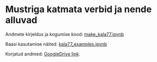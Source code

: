 # Mustriga katmata verbid ja nende alluvad

Andmete kirjeldus ja kogumise kood: [make_kala77.ipynb](./make_kala77.ipynb)

Baasi kasutamise näited: [kala77_examples.ipynb](./kala77_examples.ipynb)

Korjatud andmed: [GoogleDrive link](https://drive.google.com/file/d/1fIz_6zAS3y6RWwdrtw9IZGT3eK_6yVzk/view?usp=drive_link).

